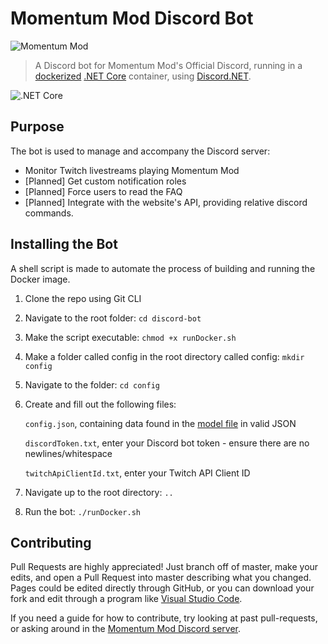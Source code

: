 # Momentum Mod Discord Bot

![Momentum Mod](https://i.imgur.com/80pzbzZ.png)

> A Discord bot for Momentum Mod's Official Discord, running in a [dockerized](https://www.docker.com/) [.NET Core](https://docs.microsoft.com/en-us/dotnet/core/) container, using [Discord.NET](https://discord.foxbot.me/).

![.NET Core](https://github.com/momentum-mod/discord-bot/workflows/.NET%20Core/badge.svg?branch=net-core)

## Purpose

The bot is used to manage and accompany the Discord server:

 * Monitor Twitch livestreams playing Momentum Mod
 * [Planned] Get custom notification roles
 * [Planned] Force users to read the FAQ
 * [Planned] Integrate with the website's API, providing relative discord commands.

## Installing the Bot

A shell script is made to automate the process of building and running the Docker image.

1. Clone the repo using Git CLI
2. Navigate to the root folder: `cd discord-bot`
3. Make the script executable: `chmod +x runDocker.sh`
4. Make a folder called config in the root directory called config: `mkdir config`
5. Navigate to the folder: `cd config`
6. Create and fill out the following files:

   `config.json`, containing data found in the [model file](https://github.com/momentum-mod/discord-bot/blob/net-core/src/MomentumDiscordBot/MomentumDiscordBot/Models/Config.cs) in valid JSON
   
   `discordToken.txt`, enter your Discord bot token - ensure there are no newlines/whitespace
   
   `twitchApiClientId.txt`, enter your Twitch API Client ID
   
7. Navigate up to the root directory: `..`
8. Run the bot: `./runDocker.sh`

## Contributing

Pull Requests are highly appreciated! Just branch off of master, make your edits, and open a Pull Request into master describing what you changed. Pages could be edited directly through GitHub, or you can download your fork and edit through a program like [Visual Studio Code](https://code.visualstudio.com/).

If you need a guide for how to contribute, try looking at past pull-requests, or asking around in the [Momentum Mod Discord server](https://discord.gg/V4gS7Qg).
